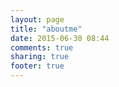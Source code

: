 ```yaml
---
layout: page
title: "aboutme"
date: 2015-06-30 08:44
comments: true
sharing: true
footer: true
---
```

